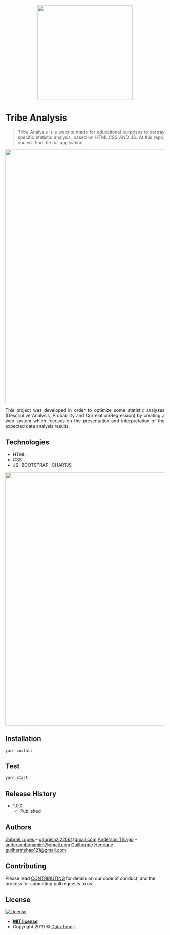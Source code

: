 
<p align="center">
  <img src="src/assets/img/logoTong.png" width="300px"/>
</p>

# Tribe Analysis
> <p align="justify">Tribe Analysis is a website made for educational purposes to portray specific statistic analysis, based on HTML,CSS AND JS. At this repo, you will find the full application.</p>
  

<p align="center">
  <img src="srcimg/logo.jpg" width="800px"/>
</p>

<p align="justify">
This project was developed in order to optimize some statistic analyzes (Descriptive Analysis, Probability and Correlation/Regression) by creating a web system which focuses on the presentation and interpretation of the expected data analysis results.
</p>

## Technologies

  - HTML;
  - CSS
  - JS
  -BOOTSTRAP
  -CHARTJS
  
<p align="center">
  <img src="src/assets/img/demonstration.gif" width="800px"/>
</p>

## Installation

```sh
yarn install
```

## Test

```sh
yarn start
```

## Release History

* 1.0.0
    * Published

## Authors

[Gabriel Lopes ](https://github.com/IAMGabrielLopes) – gabrielaz.2206@gmail.com
[Anderson Thiago](https://github.com/AndersonTiago) – andersonbonamim@gmail.com
[Guilherme Henrique](https://github.com/) – guilhermehap121@gmail.com

## Contributing

Please read [CONTRIBUTING](https://github.com/TribeAnalysis/Tribe/blob/master/CONTRIBUTING.md) for details on our code of conduct, and the process for submitting pull requests to us.

## License

[![License](http://img.shields.io/:license-mit-blue.svg?style=flat-square)](http://badges.mit-license.org)
- **[MIT license](https://github.com/Data-Tongji/datatongji/blob/master/LICENCE)**
- Copyright 2019 © <a href="https://github.com/Data-Tongji" target="_blank">Data Tongjì</a>.
